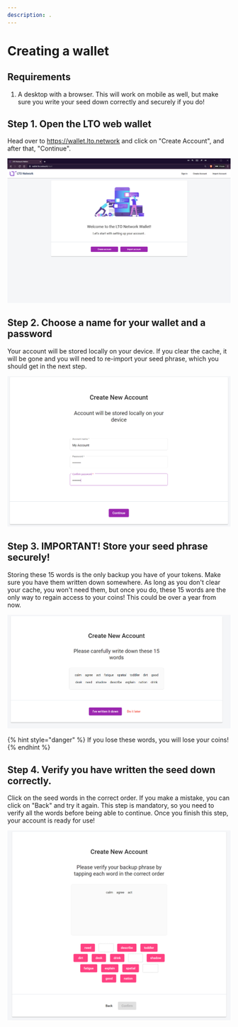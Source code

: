 ```yaml
---
description: .
---
```


# Creating a wallet

## Requirements

1. A desktop with a browser. This will work on mobile as well, but make sure you write your seed down correctly and securely if you do!

## Step 1. Open the LTO web wallet

Head over to https://wallet.lto.network and click on "Create Account", and after that, "Continue".

![Create Account](../.gitbook/assets/image%20%282%29.png)

## Step 2. Choose a name for your wallet and a password

Your account will be stored locally on your device. If you clear the cache, it will be gone and you will need to re-import your seed phrase, which you should get in the next step.

![](../.gitbook/assets/image%20%283%29.png)

## Step 3. IMPORTANT! Store your seed phrase securely!

Storing these 15 words is the only backup you have of your tokens. Make sure you have them written down somewhere. As long as you don't clear your cache, you won't need them, but once you do, these 15 words are the only way to regain access to your coins! This could be over a year from now.

![Store these words carefully and securely](../.gitbook/assets/image%20%284%29.png)

{% hint style="danger" %}
If you lose these words, you will lose your coins!
{% endhint %}

## Step 4. Verify you have written the seed down correctly.

Click on the seed words in the correct order. If you make a mistake, you can click on "Back" and try it again. This step is mandatory, so you need to verify all the words before being able to continue. Once you finish this step, your account is ready for use!

![Click on the words in the correct order to verify](../.gitbook/assets/image%20%285%29.png)

